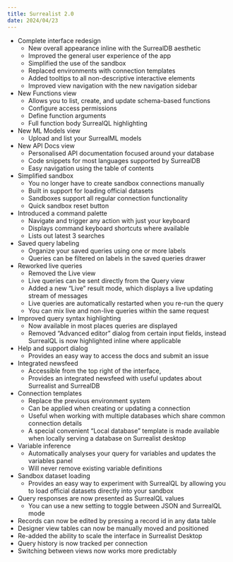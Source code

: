 ```yaml
---
title: Surrealist 2.0
date: 2024/04/23
---
```


- Complete interface redesign
    - New overall appearance inline with the SurrealDB aesthetic
    - Improved the general user experience of the app
    - Simplified the use of the sandbox
    - Replaced environments with connection templates
    - Added tooltips to all non-descriptive interactive elements
    - Improved view navigation with the new navigation sidebar
- New Functions view
    - Allows you to list, create, and update schema-based functions
    - Configure access permissions
    - Define function arguments
    - Full function body SurrealQL highlighting
- New ML Models view
    - Upload and list your SurrealML models
- New API Docs view
    - Personalised API documentation focused around your database
    - Code snippets for most languages supported by SurrealDB
    - Easy navigation using the table of contents
- Simplified sandbox
    - You no longer have to create sandbox connections manually
    - Built in support for loading official datasets
    - Sandboxes support all regular connection functionality
    - Quick sandbox reset button
- Introduced a command palette
    - Navigate and trigger any action with just your keyboard
    - Displays command keyboard shortcuts where available
    - Lists out latest 3 searches
- Saved query labeling
    - Organize your saved queries using one or more labels
    - Queries can be filtered on labels in the saved queries drawer
- Reworked live queries
    - Removed the Live view
    - Live queries can be sent directly from the Query view
    - Added a new “Live” result mode, which displays a live updating stream of messages
    - Live queries are automatically restarted when you re-run the query
    - You can mix live and non-live queries within the same request
- Improved query syntax highlighting
    - Now available in most places queries are displayed
    - Removed “Advanced editor” dialog from certain input fields, instead SurrealQL is now highlighted inline where applicable
- Help and support dialog
    - Provides an easy way to access the docs and submit an issue
- Integrated newsfeed
    - Accessible from the top right of the interface,
    - Provides an integrated newsfeed with useful updates about Surrealist and SurrealDB
- Connection templates
    - Replace the previous environment system
    - Can be applied when creating or updating a connection
    - Useful when working with multiple databases which share common connection details
    - A special convenient “Local database” template is made available when locally serving a database on Surrealist desktop
- Variable inference
    - Automatically analyses your query for variables and updates the variables panel
    - Will never remove existing variable definitions
- Sandbox dataset loading
    - Provides an easy way to experiment with SurrealQL by allowing you to load official datasets directly into your sandbox
- Query responses are now presented as SurrealQL values
    - You can use a new setting to toggle between JSON and SurrealQL mode
- Records can now be edited by pressing a record id in any data table
- Designer view tables can now be manually moved and positioned
- Re-added the ability to scale the interface in Surrealist Desktop
- Query history is now tracked per connection
- Switching between views now works more predictably